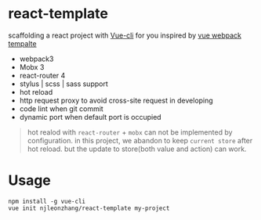 # react-template
scaffolding a react project with [Vue-cli](https://github.com/vuejs/vue-cli) for you inspired by [vue webpack tempalte](https://github.com/vuejs-templates/webpack)

* webpack3
* Mobx 3
* react-router 4
* stylus | scss | sass support
* hot reload
* http request proxy to avoid cross-site request in developing
* code lint when git commit
* dynamic port when default port is occupied

> hot realod with `react-router` + `mobx` can not be implemented by configuration. in this project, we abandon to keep `current store` after hot reload. but the update to store(both value and action) can work.

# Usage

```
npm install -g vue-cli
vue init njleonzhang/react-template my-project
```
